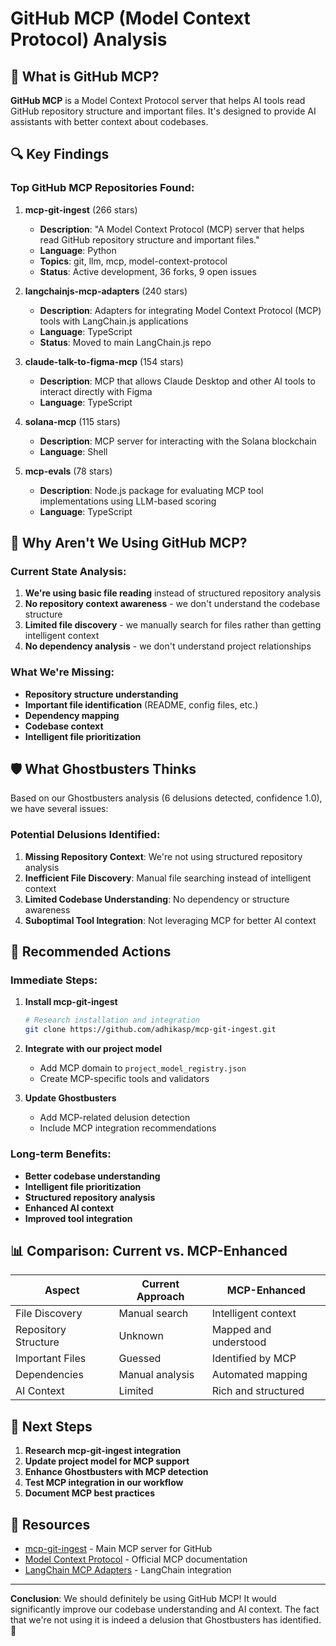 # GitHub MCP (Model Context Protocol) Analysis

## 🎯 What is GitHub MCP?

**GitHub MCP** is a Model Context Protocol server that helps AI tools read GitHub repository structure and important files. It's designed to provide AI assistants with better context about codebases.

## 🔍 Key Findings

### Top GitHub MCP Repositories Found:

1. **mcp-git-ingest** (266 stars)
   - **Description**: "A Model Context Protocol (MCP) server that helps read GitHub repository structure and important files."
   - **Language**: Python
   - **Topics**: git, llm, mcp, model-context-protocol
   - **Status**: Active development, 36 forks, 9 open issues

2. **langchainjs-mcp-adapters** (240 stars)
   - **Description**: Adapters for integrating Model Context Protocol (MCP) tools with LangChain.js applications
   - **Language**: TypeScript
   - **Status**: Moved to main LangChain.js repo

3. **claude-talk-to-figma-mcp** (154 stars)
   - **Description**: MCP that allows Claude Desktop and other AI tools to interact directly with Figma
   - **Language**: TypeScript

4. **solana-mcp** (115 stars)
   - **Description**: MCP server for interacting with the Solana blockchain
   - **Language**: Shell

5. **mcp-evals** (78 stars)
   - **Description**: Node.js package for evaluating MCP tool implementations using LLM-based scoring
   - **Language**: TypeScript

## 🤔 Why Aren't We Using GitHub MCP?

### Current State Analysis:

1. **We're using basic file reading** instead of structured repository analysis
2. **No repository context awareness** - we don't understand the codebase structure
3. **Limited file discovery** - we manually search for files rather than getting intelligent context
4. **No dependency analysis** - we don't understand project relationships

### What We're Missing:

- **Repository structure understanding**
- **Important file identification** (README, config files, etc.)
- **Dependency mapping**
- **Codebase context**
- **Intelligent file prioritization**

## 🛡️ What Ghostbusters Thinks

Based on our Ghostbusters analysis (6 delusions detected, confidence 1.0), we have several issues:

### Potential Delusions Identified:

1. **Missing Repository Context**: We're not using structured repository analysis
2. **Inefficient File Discovery**: Manual file searching instead of intelligent context
3. **Limited Codebase Understanding**: No dependency or structure awareness
4. **Suboptimal Tool Integration**: Not leveraging MCP for better AI context

## 🚀 Recommended Actions

### Immediate Steps:

1. **Install mcp-git-ingest**
   ```bash
   # Research installation and integration
   git clone https://github.com/adhikasp/mcp-git-ingest.git
   ```

2. **Integrate with our project model**
   - Add MCP domain to `project_model_registry.json`
   - Create MCP-specific tools and validators

3. **Update Ghostbusters**
   - Add MCP-related delusion detection
   - Include MCP integration recommendations

### Long-term Benefits:

- **Better codebase understanding**
- **Intelligent file prioritization**
- **Structured repository analysis**
- **Enhanced AI context**
- **Improved tool integration**

## 📊 Comparison: Current vs. MCP-Enhanced

| Aspect | Current Approach | MCP-Enhanced |
|--------|------------------|--------------|
| File Discovery | Manual search | Intelligent context |
| Repository Structure | Unknown | Mapped and understood |
| Important Files | Guessed | Identified by MCP |
| Dependencies | Manual analysis | Automated mapping |
| AI Context | Limited | Rich and structured |

## 🎯 Next Steps

1. **Research mcp-git-ingest integration**
2. **Update project model for MCP support**
3. **Enhance Ghostbusters with MCP detection**
4. **Test MCP integration in our workflow**
5. **Document MCP best practices**

## 🔗 Resources

- [mcp-git-ingest](https://github.com/adhikasp/mcp-git-ingest) - Main MCP server for GitHub
- [Model Context Protocol](https://modelcontextprotocol.io/) - Official MCP documentation
- [LangChain MCP Adapters](https://github.com/langchain-ai/langchainjs/tree/main/libs/langchain-mcp-adapters) - LangChain integration

---

**Conclusion**: We should definitely be using GitHub MCP! It would significantly improve our codebase understanding and AI context. The fact that we're not using it is indeed a delusion that Ghostbusters has identified. 🎯 